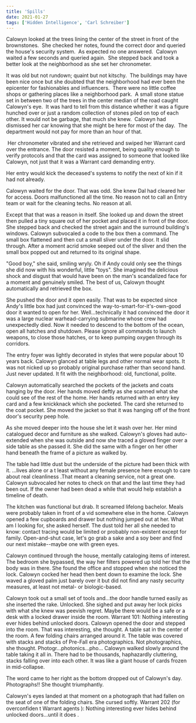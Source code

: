 ```yaml
---
title: 'Spills'
date: 2021-01-27
tags: ['Hidden Intelligence', 'Carl Schreiber']
---
```


Calowyn looked at the trees lining the center of the street in front of the brownstones.  She checked her notes, found the correct door and queried the house's security system.  As expected no one answered.  Calowyn waited a few seconds and queried again.  She stepped back and took a better look at the neighborhood as she set her chronometer.

It was old but not rundown; quaint but not kitschy.  The buildings may have been nice once but she doubted that the neighborhood had ever been the epicenter for fashionables and influencers.  There were no little coffee shops or gathering places like a neighborhood park.  A small stone statue set in between two of the trees in the center median of the road caught Calowyn's eye.  It was hard to tell from this distance whether it was a figure hunched over or just a random collection of stones piled on top of each other. It would not be garbage, that much she knew.  Calowyn had dismissed her car knowing that she might be here for most of the day.  The department would not pay for more than an hour of that.

 Her chronometer vibrated and she retrieved and swiped her Warrant card over the entrance. The door resisted a moment, being quality enough to verify protocols and that the card was assigned to someone that looked like Calowyn, not just that it was a Warrant card demanding entry.

Her entry would kick the deceased's systems to notify the next of kin if it had not already.

Calowyn waited for the door. That was odd. She knew Dal had cleared her for access. Doors malfunctioned all the time. No reason not to call an Entry team or wait for the cleaning techs. No reason at all.

Except that that was a reason in itself. She looked up and down the street then pulled a tiny square out of her pocket and placed it in front of the door. She stepped back and checked the street again and the surround building's windows. Calowyn subvocaled a code to the box then a command. The small box flattened and then cut a small sliver under the door. It slid through. After a moment acrid smoke seeped out of the sliver and then the small box popped out and returned to its original shape.

"Good boy," she said, smiling wryly. Oh if Andy could only see the things she did now with his wonderful, little "toys". She imagined the delicious shock and disgust that would have been on the man's scandalized face for a moment and genuinely smiled. The best of us, Calowyn thought automatically and retrieved the box.

She pushed the door and it open easily. That was to be expected since Andy's little box had just convinced the way-to-smart-for-it's-own-good door it wanted to open for her. Well...technically it had convinced the door it was a large nuclear warhead-carrying submarine whose crew had unexpectedly died. Now it needed to descend to the bottom of the ocean, open all hatches and shutdown. Please ignore all commands to launch weapons, to close those hatches, or to keep pumping oxygen through its corridors.

The entry foyer was lightly decorated in styles that were popular about 10 years back. Calowyn glanced at table legs and other normal wear spots. It was not nicked up so probably original purchase rather than second hand. Just never updated. It fit with the neighborhood: old, functional, polite.

Calowyn automatically searched the pockets of the jackets and coats hanging by the door. Her hands moved deftly as she scanned what she could see of the rest of the home. Her hands returned with an entry key card and a few knickknack which she pocketed. The card she returned to the coat pocket. She moved the jacket so that it was hanging off of the front door's security peep hole.

As she moved deeper into the house she let it wash over her. Her mind catalogued decor and furniture as she walked. Calowyn's gloves had auto-extended when she was outside and now she traced a gloved finger over a side table as she passed it. She did the same with a finger on her other hand beneath the frame of a picture as walked by.

The table had little dust but the underside of the picture had been thick with it. ...lives alone or a t least without any female presence here enough to care about real cleanliness .That meant a cleaning service, not a great one. Calowyn subvocaled her notes to check on that and the last time they had been out. If the owner had been dead a while that would help establish a timeline of death.

The kitchen was functional but drab. It screamed lifelong bachelor. Meals were probably taken in front of a vid somewhere else in the home. Calowyn opened a few cupboards and drawer but nothing jumped out at her. What am I looking for, she asked herself. The dust told her all she needed to know: contact tracing would be limited or probably non-existent except for family. Open-and-shut case, let's go grab a sake and a soy beer and find our next mistake--maybe one with green eyes.

Calowyn continued through the house, mentally cataloging items of interest. The bedroom she bypassed, the way her filters powered up told her that the body was in there. She found the office and stopped when she noticed the lock. Calowyn cocked her head then bent down to examine the lock. She waved a gloved palm just barely over it but did not find any nasty security measures, at least not metal- or biologic-based.

Calowyn took out a small set of tools and...the door handle turned easily as she inserted the rake. Unlocked. She sighed and put away her lock picks with what she knew was peevish regret. Maybe there would be a safe or a desk with a locked drawer inside the room. Warrant 101: Nothing interesting ever hides behind unlocked doors. Calowyn opened the door and stepped into the room. That was interesting, she thought. A table sat in the center of the room. A few folding chairs arranged around it. The table was covered with stacks and stacks of Pre-Fall era photographics. Not photographics, she thought. Photogr...photonics...pho... Calowyn walked slowly around the table taking it all in. There had to be thousands, haphazardly cluttering, stacks falling over into each other. It was like a giant house of cards frozen in mid-collapse.

The word came to her right as the bottom dropped out of Calowyn's day. Photographs!! She thought triumphantly.

Calowyn's eyes landed at that moment on a photograph that had fallen on the seat of one of the folding chairs. She cursed softly. Warrant 202 (for overconfiden t Warrant agents ): Nothing interesting ever hides behind unlocked doors...until it does .
